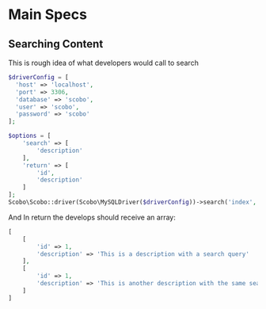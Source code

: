 # Main Specs

## Searching Content
This is rough idea of what developers would call to search
```php
$driverConfig = [
  'host' => 'localhost',
  'port' => 3306,
  'database' => 'scobo',
  'user' => 'scobo',
  'password' => 'scobo'
];

$options = [
    'search' => [
        'description'
    ],
    'return' => [
        'id',
        'description'
    ]
];
Scobo\Scobo::driver(Scobo\MySQLDriver($driverConfig))->search('index', 'search query', $options);
```

And In return the develops should receive an array:
```php
[
    [
        'id' => 1,
        'description' => 'This is a description with a search query'
    ],
    [
        'id' => 1,
        'description' => 'This is another description with the same search query'
    ]
]
```
